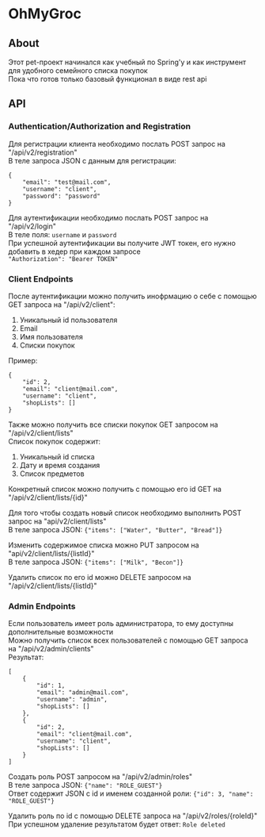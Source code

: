 # OhMyGroc

## About

Этот pet-проект начинался как учебный по Spring'у и как инструмент для удобного семейного списка покупок  
Пока что готов только базовый функционал в виде rest api

## API

### Authentication/Authorization and Registration

Для регистрации клиента необходимо послать POST запрос на "/api/v2/registration"  
В теле запроса JSON с данным для регистрации:  
```
{  
    "email": "test@mail.com",  
    "username": "client",  
    "password": "password"  
}
```

Для аутентификации необходимо послать POST запрос на "/api/v2/login"  
В теле поля: ``username`` и ``password``  
При успешной аутентификации вы получите JWT токен, его нужно добавить в хедер при каждом запросе  
``"Authorization": "Bearer TOKEN"``  

### Client Endpoints  
После аутентификации можно получить инофрмацию о себе с помощью GET запроса на "/api/v2/client":  
1. Уникальный id пользователя
2. Email
3. Имя пользователя
4. Списки покупок 
 
Пример:  
```
{  
    "id": 2,  
    "email": "client@mail.com",  
    "username": "client",  
    "shopLists": []  
} 
```  

Также можно получить все списки покупок GET запросом на "/api/v2/client/lists"  
Список покупок содержит:  
1. Уникальный id списка
2. Дату и время создания
3. Список предметов

Конкретный список можно получить с помощью его id GET на "/api/v2/client/lists/{id}"

Для того чтобы создать новый список необходимо выполнить POST запрос на "api/v2/client/lists"  
В теле запроса JSON:
``{"items": ["Water", "Butter", "Bread"]}``  

Изменить содержимое списка можно PUT запросом на "api/v2/client/lists/{listId}"  
В теле запроса JSON: ``{"items": ["Milk", "Becon"]}``  

Удалить список по его id можно DELETE запросом на "/api/v2/client/lists/{listId}"

### Admin Endpoints
Если пользователь имеет роль администратора, то ему доступны дополнительные возможности  
Можно получить список всех пользователей с помощью GET запроса на "/api/v2/admin/clients"  
Результат:  
```
[  
    {  
        "id": 1,  
        "email": "admin@mail.com",  
        "username": "admin",  
        "shopLists": []  
    },  
    {  
        "id": 2,  
        "email": "client@mail.com",  
        "username": "client",  
        "shopLists": []  
    }  
]  
```

Создать роль POST запросом на "/api/v2/admin/roles"  
В теле запроса JSON: ``{"name": "ROLE_GUEST"}``  
Ответ содержит JSON с id и именем созданной роли: ``{"id": 3, "name": "ROLE_GUEST"}``  

Удалить роль по id с помощью DELETE запроса на "/api/v2/roles/{roleId}"  
При успешном удаление результатом будет ответ: ``Role deleted``